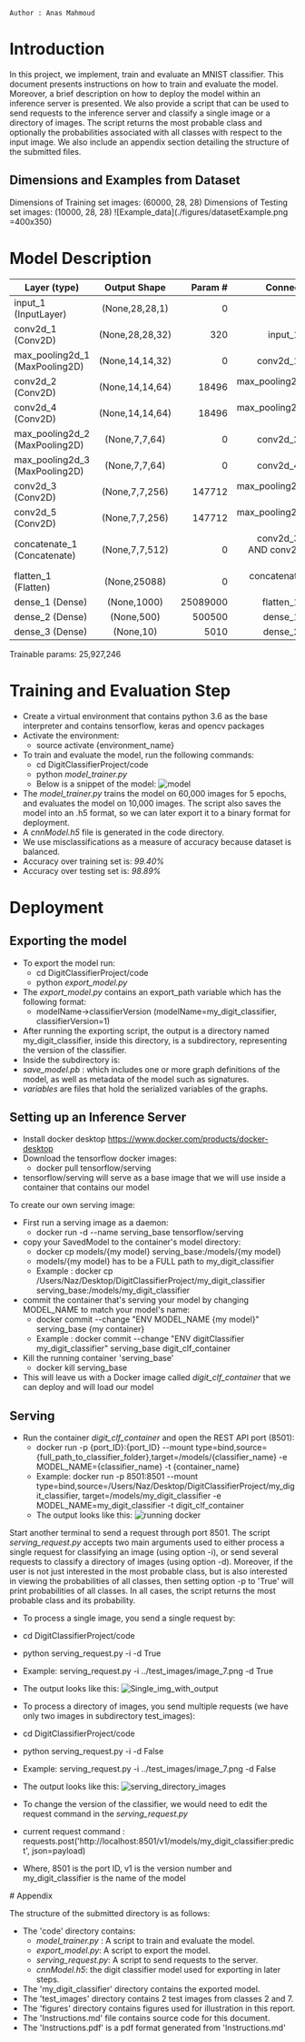     Author : Anas Mahmoud

# Introduction

In this project, we implement, train and evaluate an MNIST classifier. This document presents instructions on how to train and evaluate the model. Moreover, a brief description on how to deploy the model within an inference server is presented. We also provide a script that can be used to send requests to the inference server and classify a single image or a directory of images. The script returns the most probable class and optionally the probabilities associated with all classes with respect to the input image. We also include an appendix section detailing the structure of the submitted files.

## Dimensions and Examples from Dataset

Dimensions of Training set images:  (60000, 28, 28)
Dimensions of Testing set images:  (10000, 28, 28)
![Example_data](./figures/datasetExample.png =400x350)

<div style="page-break-after: always;"></div>

# Model Description

|Layer (type)                  | Output Shape     | Param #   |Connected to     |
| -----------------------------|:----------------:| ---------:|----------------:|
|input_1 (InputLayer)          |(None,28,28,1)|0          |    N/A          |
|conv2d_1 (Conv2D)             |(None,28,28,32)|320        |input_1[0][0]    |
|max_pooling2d_1 (MaxPooling2D)|(None,14,14,32)|0          |conv2d_1[0][0]   |
|conv2d_2 (Conv2D)             |(None,14,14,64)|18496      |max_pooling2d_1[0][0]|
|conv2d_4 (Conv2D)             |(None,14,14,64)|18496      |max_pooling2d_1[0][0]|
|max_pooling2d_2 (MaxPooling2D)|(None,7,7,64)  |0          |conv2d_2[0][0]|
|max_pooling2d_3 (MaxPooling2D)|(None,7,7,64)  |0          |conv2d_4[0][0]|
|conv2d_3 (Conv2D)             |(None,7,7,256) |147712     |max_pooling2d_2[0][0]|
|conv2d_5 (Conv2D)             |(None,7,7,256) |147712     |max_pooling2d_3[0][0]|
|concatenate_1 (Concatenate)   |(None,7,7,512) |0          |conv2d_3[0][0] AND conv2d_5[0][0]|
|flatten_1 (Flatten)           |(None,25088)     |0          |concatenate_1[0][0]|
|dense_1 (Dense)               |(None,1000)      |25089000   |flatten_1[0][0]|
|dense_2 (Dense)               |(None,500)       |500500     |dense_1[0][0]|
|dense_3 (Dense)               |(None,10)        |5010       |dense_2[0][0]|

Trainable params: 25,927,246

# Training and Evaluation Step

* Create a virtual environment that contains python 3.6 as the base interpreter and contains tensorflow, keras and opencv packages
* Activate the environment:
  * source activate {environment_name}
* To train and evaluate the model, run the following commands:
   * cd DigitClassifierProject/code
   * python *model_trainer.py*
   * Below is a snippet of the model:
    ![model](./figures/model.png)   
* The *model_trainer.py* trains the model on 60,000 images for 5 epochs, and evaluates
the model on 10,000 images. The script also saves the model into an .h5 format,
so we can later export it to a binary format for deployment.
* A *cnnModel.h5* file is generated in the code directory.
* We use misclassifications as a measure of accuracy because dataset is balanced.
* Accuracy over training set is: *99.40%*
* Accuracy over testing set is: *98.89%*

<div style="page-break-after: always;"></div>

# Deployment
## Exporting the model
* To export the model run:
  * cd DigitClassifierProject/code
  * python *export_model.py*
* The *export_model.py* contains an export_path variable which has the following
format:
  * modelName->classifierVersion (modelName=my_digit_classifier, classifierVersion=1)
* After running the exporting script, the output is a directory named my_digit_classifier,
inside this directory, is a subdirectory, representing the version of the classifier.
*  Inside the subdirectory is:
  * *save_model.pb* : which includes one or more graph definitions of the model,
  as well as metadata of the model such as signatures.
  * *variables* are files that hold the serialized variables of the graphs.

## Setting up an Inference Server

* Install docker desktop https://www.docker.com/products/docker-desktop
* Download the tensorflow docker images:
  * docker pull tensorflow/serving
* tensorflow/serving will serve as a base image that we will use inside a container that contains
our model


To create our own serving image:
* First run a serving image as a daemon:
    + docker run -d --name serving_base tensorflow/serving
* copy your SavedModel to the container's model directory:
    + docker cp models/{my model} serving_base:/models/{my model}
    + models/{my model} has to be a FULL path to my_digit_classifier
    +  Example : docker cp /Users/Naz/Desktop/DigitClassifierProject/my_digit_classifier  serving_base:/models/my_digit_classifier
* commit the container that's serving your model by changing MODEL_NAME to match your model's name:
    + docker commit --change "ENV MODEL_NAME {my model}" serving_base {my container}
    + Example : docker commit --change "ENV digitClassifier my_digit_classifier" serving_base digit_clf_container
* Kill the running container 'serving_base'
    + docker kill serving_base
* This will leave us with a Docker image called *digit_clf_container* that we can deploy and will load our model


## Serving

* Run the container *digit_clf_container* and open the REST API port (8501):
    * docker run -p {port_ID}:{port_ID} --mount type=bind,source={full_path_to_classifier_folder},target=/models/{classifier_name} -e MODEL_NAME={classifier_name} -t {container_name}
    * Example: docker run -p 8501:8501 --mount type=bind,source=/Users/Naz/Desktop/DigitClassifierProject/my_digit_classifier,
    target=/models/my_digit_classifier -e MODEL_NAME=my_digit_classifier -t digit_clf_container
    * The output looks like this:
    ![running docker](./figures/runningDocker.png)

Start another terminal to send a request through port 8501. The script *serving_request.py* accepts two main arguments used to either process a single request for classifying an image (using option -i), or send several requests to classify a directory of images (using option -d). Moreover, if the user is not just interested in the most probable class, but is also interested in viewing the probabilities of all classes, then setting option -p to 'True' will print probabilities of all classes. In all cases, the script returns the most probable class and its probability.
* To process a single image, you send a single request by:
 * cd DigitClassifierProject/code
 * python serving_request.py -i <full path to image> -d True
 * Example: serving_request.py -i ../test_images/image_7.png -d True
 * The output looks like this:
 ![Single_img_with_output](./figures/servingSingleImgWithOutput.png)

* To process a directory of images, you send multiple requests (we have only two images in subdirectory test_images):
 * cd DigitClassifierProject/code
 * python serving_request.py -i <full path to directory> -d False
 * Example: serving_request.py -i ../test_images/image_7.png -d False
 * The output looks like this:
  ![serving_directory_images](./figures/servingDirectoryImages.png)
* To change the version of the classifier, we would need to edit the request command in the *serving_request.py*
 * current request command : requests.post('http://localhost:8501/v1/models/my_digit_classifier:predict', json=payload)
 * Where, 8501 is the port ID, v1 is the version number and my_digit_classifier is the name of the model

<div style="page-break-after: always;"></div>
# Appendix

The structure of the submitted directory is as follows:

* The 'code' directory contains:
  * *model_trainer.py* : A script to train and evaluate the model.
  * *export_model.py*: A script to export the model.
  * *serving_request.py*: A script to send requests to the server.
  * *cnnModel.h5*: the digit classifier model used for exporting in later steps.
* The 'my_digit_classifier' directory contains the exported model.
* The 'test_images' directory contains 2 test images from classes 2 and 7.
* The 'figures' directory contains figures used for illustration in this report.
* The 'Instructions.md' file contains source code for this document.
* The 'Instructions.pdf' is a pdf format generated from 'Instructions.md'  
